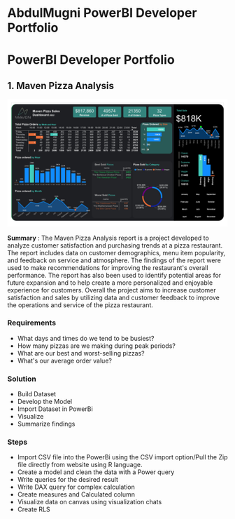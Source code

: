 # AbdulMugni PowerBI Developer Portfolio

# PowerBI Developer Portfolio

## 1.	Maven Pizza Analysis

![](Images/Maven_challange_page-0001.png)

**Summary** : The Maven Pizza Analysis report is a project developed to analyze customer satisfaction and purchasing trends at a pizza restaurant. The report includes data on customer demographics, menu item popularity, and feedback on service and atmosphere. The findings of the report were used to make recommendations for improving the restaurant's overall performance. The report has also been used to identify potential areas for future expansion and to help create a more personalized and enjoyable experience for customers. Overall the project aims to increase customer satisfaction and sales by utilizing data and customer feedback to improve the operations and service of the pizza restaurant.

### Requirements

*	What days and times do we tend to be busiest?
*	How many pizzas are we making during peak periods?
*	What are our best and worst-selling pizzas?
*	What's our average order value?

### Solution

*	Build Dataset
*	Develop the Model
*	Import Dataset in PowerBi
*	Visualize
*	Summarize findings 

### Steps

*	Import CSV file into the PowerBi using the CSV import option/Pull the Zip file directly from website using R language.
*	Create a model and clean the data with a Power query
*	Write queries for the desired result
*	Write DAX query for complex calculation
*	Create measures and Calculated column
*	Visualize data on canvas using visualization chats
*	Create RLS

